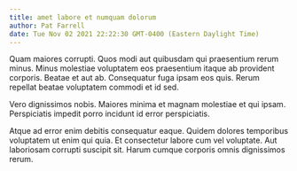 ```yaml
---
title: amet labore et numquam dolorum
author: Pat Farrell
date: Tue Nov 02 2021 22:22:30 GMT-0400 (Eastern Daylight Time)
---
```

Quam maiores corrupti. Quos modi aut quibusdam qui praesentium rerum minus. Minus molestiae voluptatem eos praesentium itaque ab provident corporis. Beatae et aut ab. Consequatur fuga ipsam eos quis. Rerum repellat beatae voluptatem commodi et id sed.

 Vero dignissimos nobis. Maiores minima et magnam molestiae et qui ipsam. Perspiciatis impedit porro incidunt id error perspiciatis.

 Atque ad error enim debitis consequatur eaque. Quidem dolores temporibus voluptatem ut enim qui quia. Et consectetur labore cum vel voluptate. Aut laboriosam corrupti suscipit sit. Harum cumque corporis omnis dignissimos rerum.